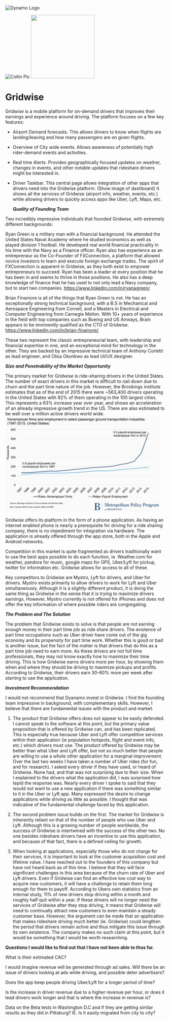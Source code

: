 ![Dynamo Logo](http://dynamo.vc/img/dynamo-fulllogo.png)


![Collin Pic](https://media.licdn.com/mpr/mpr/shrinknp_200_200/AAEAAQAAAAAAAAl4AAAAJGJiYThlNTljLWY5YTMtNDkyMS05MTg5LTgxNTZlNzlmNDkwZg.jpg)
<img src="https://gridwise.io/wp-content/uploads/2017/02/cropped-160905-Gridwise-Logo-REV-500-only2-270x270.png" width="200" height="200" />
# Gridwise


Gridwise is a mobile platform for on-demand drivers that improves their earnings and experience around driving. The platform focuses on a few key features: 
* Airport Demand forecasts. This allows drivers to know when flights are landing/leaving and how many passengers are on given flights. 
* Overview of City wide events. Allows awareness of potentially high rider-demand events and activities. 
* Real time Alerts. Provides geographically focused updates on weather, changes in events, and other notable updates that rideshare drivers might be interested in. 
* Driver Taskbar. This central page allows integration of other apps that drivers need into the Gridwise platform. (Show image of dashboard) It shows all the services of Gridwise (airport info, weather, events, etc.) while allowing drivers to quickly access apps like Uber, Lyft, Maps, etc. 

  
  __*Quality of Founding Team*__
   
Two incredibly impressive individuals that founded Gridwise, with extremely different backgrounds:

Ryan Green is a military man with a financial background. He attended the United States Naval Academy where he studied economics as well as played division 1 football. He developed real world financial practicality in his time with the Navy as a Finance officer.  Ryan also has experience as an entrepreneur as the Co-Founder of FXConnection, a platform that allowed novice investors to learn and execute foreign exchange trades. The spirit of FXConnection is apparent in Gridwise, as they both exist to empower entrepreneurs to succeed. Ryan has been a leader at every position that he has been in and seems to thrive in those positions. He also has a deep knowledge of finance that he has used to not only lead a Navy company, but to start two companies. https://www.linkedin.com/in/ryanagreen/

Brian Finamore is all of the things that Ryan Green is not. He has an exceptionally strong technical background, with a B.S in Mechanical and Aerospace Engineering from Cornell, and a Masters in Electrical and Computer Engineering from Carnegie Mellon. With 10+ years of experience in the field with top companies such as Boeing and US Airways, Brain appears to be imminently qualified as the CTO of Gridwise. https://www.linkedin.com/in/brian-finamore/

These two represent the classic entrepreneurial team, with leadership and financial expertise in one, and an exceptional mind for technology in the other. They are backed by an impressive technical team of Anthony Corletti as lead engineer, and Olisa Okonkwo as lead UI/UX designer.

 
  __*Size and Penetrability of the Market Opportunity*__
   
   The primary market for Gridwise is ride-sharing drivers in the United States. The number of exact drivers in this market is difficult to nail down due to churn and the part time nature of the job. However, the Brookings institute estimates that as of the end of 2015 there were ~563,400 drivers operating in the United States with 92% of them operating in the 100 largest cities.  This represents a 63% increase year over year, and shows an acceleration of an already impressive growth trend in the US. There are also estimated to be well over a million active drivers world wide.
![](https://raw.githubusercontent.com/CollinThul/Dynamo-Case/master/rideshare.JPG)  
  
Gridwise offers its platform in the form of a phone application. As having an internet enabled phone is nearly a prerequisite for driving for a ride sharing company, there is no impediment for integration via hardware. The application is already offered through the app store, both in the Apple and Android networks. 

Competition in this market is quite fragmented as drivers traditionally want to use the best apps possible to do each function, ie. Weather.com for weather, pandora for music, google maps for GPS, Uber/Lyft for pickup, twitter for information etc.  Gridwise allows for access to all of these.

Key competitors to Gridwise are Mystro, Lyft for drivers, and Uber for drivers. Mystro exists primarily to allow drivers to work for Lyft and Uber simultaneously. Although it is a slightly different product, it is doing the same thing as Gridwise in the sense that it is trying to maximize drivers earnings. However, Mystro currently is not offered for iPhones and does not offer the key information of where possible riders are congregating. 

  
   __*The Problem and The Solution*__
   
  The problem that Gridwise exists to solve is that people are not earning enough money in their part time job as ride share drivers. The existence of part time occupations such as Uber driver have come out of the gig economy and its propensity for part time work. Whether this is good or bad is another issue, but the fact of the matter is that drivers that do this as a part time job need to earn more. As these drivers are not full time professionals, they may not know exactly how to maximize their time driving. This is how Gridwise earns drivers more per hour, by showing them when and where they should be driving to maximize pickups and profits. According to Gridwise, their drivers earn 30-60% more per week after starting to use the application. 
  
  
   __*Investment Recommendation*__
   
   I would not recommend that Dyanamo invest in Gridwise. I find the founding team impressive in background, with complementary skills. However, I believe that there are fundamental issues with the product and market.
   
1. The product that Gridwise offers does not appear to be easily defended. I cannot speak to the software at this point, but the primary value proposition that is offered by Gridwise can, and has been replicated. This is especially true because Uber and Lyft offer competitive services within their application (ie population hotspots, flight and event info, etc.) which drivers must use. The product offered by Gridwise may be better than what Uber and Lyft offer, but not so much better that people are willing to use a whole other application for a marginal improvement. Over the last two weeks I have taken a number of Uber rides (for fun, and for research). I asked every driver if they have used, or heard of Gridwise. None had, and that was not surprising due to their size. When I explained to the drivers what the application did, I was surprised how tepid the response was. Nearly every driver I spoke to said that they would not want to use a new application if there was something similar to it in the Uber or Lyft app. Many expressed the desire to change applications while driving as little as possible. I thought that was indicative of the fundamental challenge faced by this application.

2. The second problem issue builds on the first. The market for Gridwise is inherently reliant on that of the number of people who use Uber and Lyft. Although this is a growing number of people worldwide, the success of Gridwise is intertwined with the success of the other two. No one besides rideshare drivers have an incentive to use this application, and because of that fact, there is a defined ceiling for growth. 

3. When looking at applications, especially those who do not charge for their services, it is important to look at the customer acquisition cost and lifetime value. I have reached out to the founders of this company but have not heard back as of this time. I believe that they will face significant challenges in this area because of the churn rate of Uber and Lyft drivers. Even if Gridwise can find an effective low cost way to acquire new customers, it will have a challenge to retain them long enough for them to payoff. According to Ubers own statistics from an internal study, 11% of new drivers stop driving within a month and roughly half quit within a year. If these drivers will no longer need the services of Gridwise after they stop driving, it means that Gridwise will need to continually attract new customers to even maintain a steady customer base. However, the argument can be made that an application that makes rideshare driving much better (ie. Gridwise) could lengthen the period that drivers remain active and thus mitigate this issue through its own existence. The company makes no such claim at this point, but it would be something that I would be worth researching.

__Questions I would like to find out that I have not been able to thus far.__ 

What is their estimated CAC?

I would imagine revenue will be generated through ad sales. Will there be an issue of drivers looking at ads while driving, and possible deter advertisers?

Does the app keep people driving Uber/Lyft for a longer period of time?

Is the increase in driver revenue due to a higher revenue per hour, or does it lead drivers work longer and that is where the increase in revenue is?

Data on the Beta tests in Washington D.C and if they are getting similar results as they did in Pittsburg? IE. Is it easily migrated from city to city?

 
